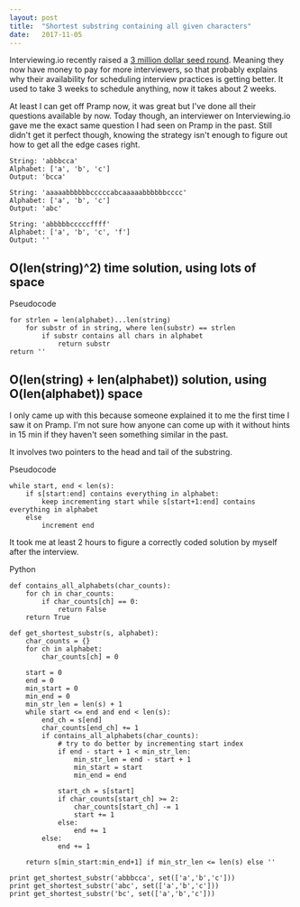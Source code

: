 ```yaml
---
layout: post
title:  "Shortest substring containing all given characters"
date:   2017-11-05
---
```


Interviewing.io recently raised a [3 million dollar seed round](https://techcrunch.com/2017/09/27/interviewing-io-hopes-to-close-the-engineer-diversity-gap-with-anonymous-interviews/).
Meaning they now have money to pay for more interviewers,
so that probably explains why their availability for scheduling
interview practices is getting better.
It used to take 3 weeks to schedule anything, now it takes about 2 weeks.


At least I can get off Pramp now,
it was great but I've done all their questions available by now.
Today though, an interviewer on Interviewing.io 
gave me the exact same question I had seen on Pramp in the past. 
Still didn't get it perfect though,
knowing the strategy isn't enough to figure out how to get all the edge cases right.


```
String: 'abbbcca'
Alphabet: ['a', 'b', 'c']
Output: 'bcca'

String: 'aaaaabbbbbbcccccabcaaaaabbbbbbcccc'
Alphabet: ['a', 'b', 'c']
Output: 'abc'

String: 'abbbbbcccccffff'
Alphabet: ['a', 'b', 'c', 'f']
Output: ''
```

## O(len(string)^2) time solution, using lots of space

Pseudocode
```
for strlen = len(alphabet)...len(string)
	for substr of in string, where len(substr) == strlen
		if substr contains all chars in alphabet
			return substr
return ''
```

## O(len(string) + len(alphabet)) solution, using O(len(alphabet)) space

I only came up with this because someone explained it to me
the first time I saw it on Pramp.
I'm not sure how anyone can come up with it without hints in 15 min
if they haven't seen something similar in the past.

It involves two pointers to the head and tail of the substring. 

Pseudocode
```
while start, end < len(s):
	if s[start:end] contains everything in alphabet:
		keep incrementing start while s[start+1:end] contains everything in alphabet
	else
		increment end
```

It took me at least 2 hours to figure a correctly coded
solution by myself after the interview.

Python
```
def contains_all_alphabets(char_counts):
	for ch in char_counts:
		if char_counts[ch] == 0:
			return False
	return True

def get_shortest_substr(s, alphabet):
	char_counts = {}
	for ch in alphabet:
		char_counts[ch] = 0

	start = 0
	end = 0
	min_start = 0
	min_end = 0
	min_str_len = len(s) + 1
	while start <= end and end < len(s):
		end_ch = s[end]
		char_counts[end_ch] += 1
		if contains_all_alphabets(char_counts):
			# try to do better by incrementing start index
			if end - start + 1 < min_str_len:
				min_str_len = end - start + 1
				min_start = start
				min_end = end

			start_ch = s[start]
			if char_counts[start_ch] >= 2:
				char_counts[start_ch] -= 1
				start += 1
			else:
				end += 1
		else:
			end += 1

	return s[min_start:min_end+1] if min_str_len <= len(s) else ''

print get_shortest_substr('abbbcca', set(['a','b','c']))
print get_shortest_substr('abc', set(['a','b','c']))
print get_shortest_substr('bc', set(['a','b','c']))
```



















